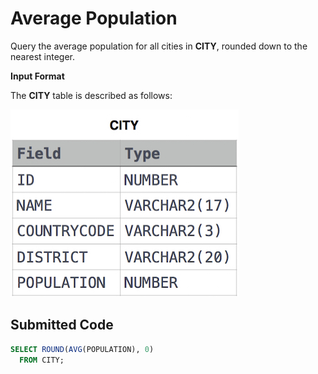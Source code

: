 # Average Population

Query the average population for all cities in **CITY**, rounded down to the nearest integer.

**Input Format**

The **CITY** table is described as follows:

![](../src/1449729804-f21d187d0f-CITY.jpg)

## Submitted Code

```sql
SELECT ROUND(AVG(POPULATION), 0)
  FROM CITY;
```
